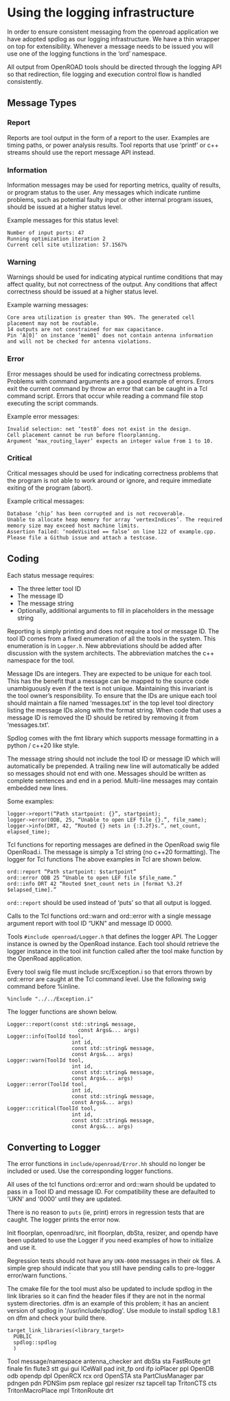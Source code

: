 # Using the logging infrastructure

In order to ensure consistent messaging from the openroad application we have adopted spdlog as our logging infrastructure.  We have a thin wrapper on top for extensibility.  Whenever a message needs to be issued you will use one of the logging functions in the ‘ord’ namespace.

All output from OpenROAD tools should be directed through the logging API so that redirection, file logging and execution control flow is handled consistently.

## Message Types

### Report
Reports are tool output in the form of a report to the user. Examples are timing paths, or power analysis results. Tool reports that use ‘printf’ or c++ streams should use the report message API instead.

### Information
Information messages may be used for reporting metrics, quality of results, or program status to the user. Any messages which indicate runtime problems, such as potential faulty input or other internal program issues, should be issued at a higher status level.

Example messages for this status level:
```
Number of input ports: 47
Running optimization iteration 2
Current cell site utilization: 57.1567%
```

### Warning
Warnings should be used for indicating atypical runtime conditions that may affect quality, but not correctness of the output. Any conditions that affect correctness should be issued at a higher status level.

Example warning messages:
```
Core area utilization is greater than 90%. The generated cell placement may not be routable.
14 outputs are not constrained for max capacitance.
Pin ‘A[0]’ on instance ‘mem01’ does not contain antenna information and will not be checked for antenna violations.
```

### Error
Error messages should be used for indicating correctness problems. Problems with command arguments are a good example of errors. Errors exit the current command by throw an error that can be caught in a Tcl command script. Errors that occur while reading a command file stop executing the script commands.

Example error messages:
```
Invalid selection: net ‘test0’ does not exist in the design.
Cell placement cannot be run before floorplanning.
Argument ‘max_routing_layer’ expects an integer value from 1 to 10.
```

### Critical
Critical messages should be used for indicating correctness problems that the program is not able to work around or ignore, and require immediate exiting of the program (abort).

Example critical messages:
```
Database ‘chip’ has been corrupted and is not recoverable.
Unable to allocate heap memory for array ‘vertexIndices’. The required memory size may exceed host machine limits.
Assertion failed: ‘nodeVisited == false’ on line 122 of example.cpp. Please file a Github issue and attach a testcase.
```

## Coding
Each status message requires:
* The three letter tool ID
* The message ID
* The message string
* Optionally, additional arguments to fill in placeholders in the message string

Reporting is simply printing and does not require a tool or message ID. The tool ID comes from a fixed enumeration of all the tools in the system. This enumeration is in `Logger.h`. New abbreviations should be added after discussion with the system architects. The abbreviation matches the c++ namespace for the tool.

Message IDs are integers. They are expected to be unique for each tool.  This has the benefit that a message can be mapped to the source code unambiguously even if the text is not unique.  Maintaining this invariant is the tool owner’s responsibility. To ensure that the IDs are unique each tool should maintain a file named ‘messages.txt’ in the top level tool directory listing the message IDs along with the format string. When code that uses a message ID is removed the ID should be retired by removing it from ‘messages.txt’.

Spdlog comes with the fmt library which supports message formatting in a python / c++20 like style.

The message string should not include the tool ID or message ID which will automatically be prepended.  A trailing new line will automatically be added so messages should not end with one.  Messages should be written as complete sentences and end in a period. Multi-line messages may contain embedded new lines.

Some examples:

```
logger->report(“Path startpoint: {}”, startpoint);
logger->error(ODB, 25, “Unable to open LEF file {}.”, file_name);
logger->info(DRT, 42, “Routed {} nets in {:3.2f}s.”, net_count, elapsed_time);
```

Tcl functions for reporting messages are defined in the OpenRoad swig file OpenRoad.i. The message is simply a Tcl string (no c++20 formatting). The logger for Tcl functions The above examples in Tcl are shown below.

```
ord::report “Path startpoint: $startpoint”
ord::error ODB 25 “Unable to open LEF file $file_name.”
ord::info DRT 42 “Routed $net_count nets in [format %3.2f $elapsed_time].”
```

`ord::report` should be used instead of ‘puts’ so that all output is logged.

Calls to the Tcl functions ord::warn and ord::error with a single message argument report with tool ID “UKN” and message ID 0000.

Tools `#include openroad/Logger.h` that defines the logger API. The Logger instance is owned by the OpenRoad instance. Each tool should retrieve the logger instance in the tool init function called after the tool make function by the OpenRoad application.

Every tool swig file must include src/Exception.i so that errors thrown by ord::error are caught at the Tcl command level. Use the following swig command before %inline.

```
%include "../../Exception.i"
```

The logger functions are shown below.

```
Logger::report(const std::string& message,
                       const Args&... args)
Logger::info(ToolId tool,
                     int id,
                     const std::string& message,
                     const Args&... args)
Logger::warn(ToolId tool,
                     int id,
                     const std::string& message,
                     const Args&... args)
Logger::error(ToolId tool,
                     int id,
                     const std::string& message,
                     const Args&... args)
Logger::critical(ToolId tool,
                     int id,
                     const std::string& message,
                     const Args&... args)
```

## Converting to Logger

The error functions in `include/openroad/Error.hh` should no longer be included or used.
Use the corresponding logger functions.

All uses of the tcl functions ord::error and ord::warn should be updated to pass in a Tool ID and message ID. For compatibility these are defaulted to 'UKN' and '0000' until they are updated.

There is no reason to `puts` (ie, print) errors in regression tests that are caught.
The logger prints the error now.

Init floorplan, openroad/src, init floorplan, dbSta, resizer, and opendp have been updated to use the Logger if you need examples of how to initialize and use it.

Regression tests should not have any `UKN-0000` messages in their ok files. A simple grep should indicate that you still have pending calls to pre-logger error/warn functions.
`

The cmake file for the tool must also be updated to include spdlog in the link libraries so it can find the header files if they are not in the normal system directories. dfm is an example of this problem; it has an ancient version of spdlog in '/usr/include/spdlog'. Use module to install spdlog 1.8.1 on dfm and check your build there.

```
target_link_libraries(<library_target>
  PUBLIC
  spdlog::spdlog
  )
```

Tool            message/namespace
antenna_checker ant
dbSta	        sta
FastRoute	grt
finale          fin	
flute3	        stt
gui	        gui
ICeWall		pad	
init_fp	ord	ifp
ioPlacer	ppl
OpenDB          odb
opendp		dpl
OpenRCX		rcx	
<OpenROAD>	ord
OpenSTA         sta
PartClusManager par	
pdngen		pdn	
PDNSim		psm	
replace		gpl	
resizer		rsz
tapcell		tap
TritonCTS	cts
TritonMacroPlace mpl
TritonRoute     drt
                